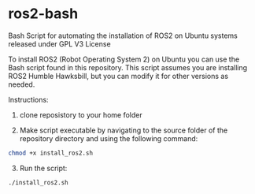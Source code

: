 # ros2-bash
Bash Script for automating the installation of ROS2 on Ubuntu systems released under GPL V3 License 

To install ROS2 (Robot Operating System 2) on Ubuntu you can use the Bash script found in this repository. This script assumes you are installing ROS2 Humble Hawksbill, but you can modify it for other versions as needed.

Instructions:

1. clone reposistory to your home folder 

2. Make script executable by navigating to the source folder of the repository directory and using the following command:

```bash
chmod +x install_ros2.sh
```

3. Run the script:

```bash
./install_ros2.sh
```